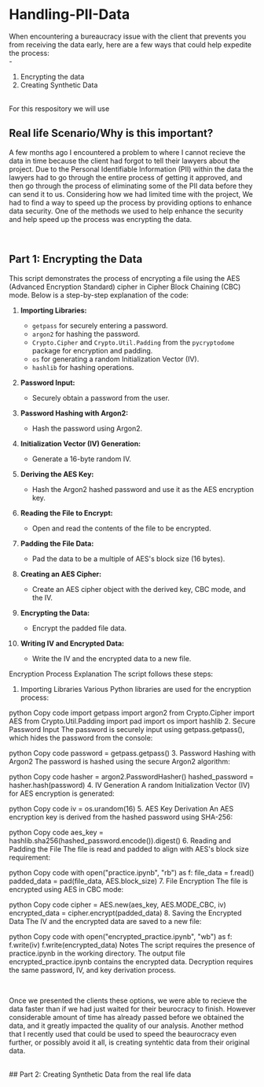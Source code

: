 # Handling-PII-Data 
When encountering a bureaucracy issue with the client that prevents you from receiving the data early, here are a few ways that could help expedite the process:
<br />-
1. Encrypting the data <br />
2. Creating Synthetic Data

<br />
For this respository we will use 

<br />

## Real life Scenario/Why is this important? <br />
A few months ago I encountered a problem to where I cannot recieve the data in time because the client had forgot to tell their lawyers about the project. Due to the Personal Identifiable Information (PII) within the data the lawyers had to go through the entire process of getting it approved, and then go through the process of eliminating some of the PII data before they can send it to us. Considering how we had limited time with the project, We had to find a way to speed up the process by providing options to enhance data security. One of the methods we used to help enhance the security and help speed up the process was encrypting the data.

<br />

## Part 1: Encrypting the Data

This script demonstrates the process of encrypting a file using the AES (Advanced Encryption Standard) cipher in Cipher Block Chaining (CBC) mode. Below is a step-by-step explanation of the code:



1. **Importing Libraries:**
   - `getpass` for securely entering a password.
   - `argon2` for hashing the password.
   - `Crypto.Cipher` and `Crypto.Util.Padding` from the `pycryptodome` package for encryption and padding.
   - `os` for generating a random Initialization Vector (IV).
   - `hashlib` for hashing operations.

2. **Password Input:**
   - Securely obtain a password from the user.

3. **Password Hashing with Argon2:**
   - Hash the password using Argon2.

4. **Initialization Vector (IV) Generation:**
   - Generate a 16-byte random IV.

5. **Deriving the AES Key:**
   - Hash the Argon2 hashed password and use it as the AES encryption key.

6. **Reading the File to Encrypt:**
   - Open and read the contents of the file to be encrypted.

7. **Padding the File Data:**
   - Pad the data to be a multiple of AES's block size (16 bytes).

8. **Creating an AES Cipher:**
   - Create an AES cipher object with the derived key, CBC mode, and the IV.

9. **Encrypting the Data:**
   - Encrypt the padded file data.

10. **Writing IV and Encrypted Data:**
    - Write the IV and the encrypted data to a new file.

Encryption Process Explanation
The script follows these steps:

1. Importing Libraries
Various Python libraries are used for the encryption process:

python
Copy code
import getpass
import argon2
from Crypto.Cipher import AES
from Crypto.Util.Padding import pad
import os
import hashlib
2. Secure Password Input
The password is securely input using getpass.getpass(), which hides the password from the console:

python
Copy code
password = getpass.getpass()
3. Password Hashing with Argon2
The password is hashed using the secure Argon2 algorithm:

python
Copy code
hasher = argon2.PasswordHasher()
hashed_password = hasher.hash(password)
4. IV Generation
A random Initialization Vector (IV) for AES encryption is generated:

python
Copy code
iv = os.urandom(16)
5. AES Key Derivation
An AES encryption key is derived from the hashed password using SHA-256:

python
Copy code
aes_key = hashlib.sha256(hashed_password.encode()).digest()
6. Reading and Padding the File
The file is read and padded to align with AES's block size requirement:

python
Copy code
with open("practice.ipynb", "rb") as f:
    file_data = f.read()
padded_data = pad(file_data, AES.block_size)
7. File Encryption
The file is encrypted using AES in CBC mode:

python
Copy code
cipher = AES.new(aes_key, AES.MODE_CBC, iv)
encrypted_data = cipher.encrypt(padded_data)
8. Saving the Encrypted Data
The IV and the encrypted data are saved to a new file:

python
Copy code
with open("encrypted_practice.ipynb", "wb") as f:
    f.write(iv)
    f.write(encrypted_data)
Notes
The script requires the presence of practice.ipynb in the working directory.
The output file encrypted_practice.ipynb contains the encrypted data.
Decryption requires the same password, IV, and key derivation process.


<br />

Once we presented the clients these options, we were able to recieve the data faster than if we had just waited for their beurocracy to finish. However considerable amount of time has already passed before we obtained the data, and it greatly impacted the quality of our analysis. Another method that I recently used that could be used to speed the beaurocracy even further, or possibly avoid it all, is creating syntehtic data from their original data.

<br />
## Part 2: Creating Synthetic Data from the real life data

